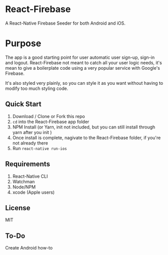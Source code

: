 # React-Firebase

A React-Native Firebase Seeder for both Android and iOS. 

# Purpose

The app is a good starting point for user automatic user sign-up, sign-in and logout. 
React-Firebase not meant to catch all your user logic needs, it's mean to give a boilerplate code using a very popular service with Google's Firebase.

It's also styled very plainly, so you can style it as you want without having to modify too much styling code. 


## Quick Start

1. Download / Clone or Fork this repo
2. `cd` into the React-Firebase app folder
3. NPM Install (or Yarn, init not included, but you can still install through  yarn after you init )
4. Once install is complete, nagivate to the React-Firebase folder, if you're not already there
5. Run `react-native run-ios`


## Requirements

1. React-Native CLI
2. Watchman
3. Node/NPM
4. xcode (Apple users)

## License
MIT

## To-Do
Create Android how-to